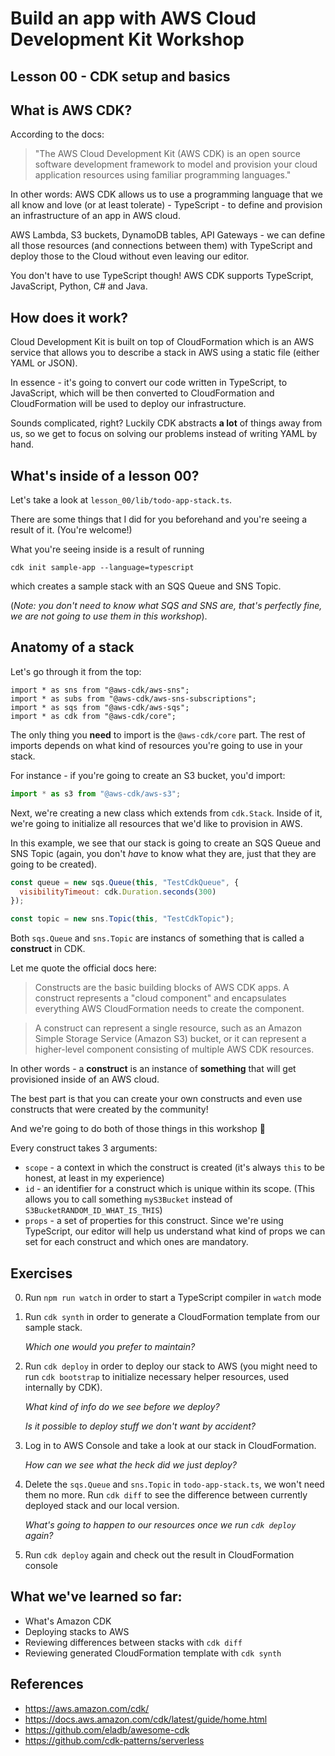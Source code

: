 # Build an app with AWS Cloud Development Kit Workshop

## Lesson 00 - CDK setup and basics

## What is AWS CDK?

According to the docs:

> "The AWS Cloud Development Kit (AWS CDK) is an open source software development framework to model and provision your cloud application resources using familiar programming languages."

In other words: AWS CDK allows us to use a programming language that we all know and love (or at least tolerate) - TypeScript - to define and provision an infrastructure of an app in AWS cloud.

AWS Lambda, S3 buckets, DynamoDB tables, API Gateways - we can define all those resources (and connections between them) with TypeScript and deploy those to the Cloud without even leaving our editor.

You don't have to use TypeScript though! AWS CDK supports TypeScript, JavaScript, Python, C# and Java.

## How does it work?

Cloud Development Kit is built on top of CloudFormation which is an AWS service that allows you to describe a stack in AWS using a static file (either YAML or JSON).

In essence - it's going to convert our code written in TypeScript, to JavaScript, which will be then converted to CloudFormation and CloudFormation will be used to deploy our infrastructure.

Sounds complicated, right? Luckily CDK abstracts **a lot** of things away from us, so we get to focus on solving our problems instead of writing YAML by hand.

## What's inside of a lesson 00?

Let's take a look at `lesson_00/lib/todo-app-stack.ts`.

There are some things that I did for you beforehand and you're seeing a result of it. (You're welcome!)

What you're seeing inside is a result of running

`cdk init sample-app --language=typescript`

which creates a sample stack with an SQS Queue and SNS Topic.

(_Note: you don't need to know what SQS and SNS are, that's perfectly fine, we are not going to use them in this workshop_).

## Anatomy of a stack

Let's go through it from the top:

```
import * as sns from "@aws-cdk/aws-sns";
import * as subs from "@aws-cdk/aws-sns-subscriptions";
import * as sqs from "@aws-cdk/aws-sqs";
import * as cdk from "@aws-cdk/core";
```

The only thing you **need** to import is the `@aws-cdk/core` part. The rest of imports depends on what kind of resources you're going to use in your stack.

For instance - if you're going to create an S3 bucket, you'd import:

```js
import * as s3 from "@aws-cdk/aws-s3";
```

Next, we're creating a new class which extends from `cdk.Stack`. Inside of it, we're going to initialize all resources that we'd like to provision in AWS.

In this example, we see that our stack is going to create an SQS Queue and SNS Topic (again, you don't _have_ to know what they are, just that they are going to be created).

```js
const queue = new sqs.Queue(this, "TestCdkQueue", {
  visibilityTimeout: cdk.Duration.seconds(300)
});

const topic = new sns.Topic(this, "TestCdkTopic");
```

Both `sqs.Queue` and `sns.Topic` are instancs of something that is called a **construct** in CDK.

Let me quote the official docs here:

> Constructs are the basic building blocks of AWS CDK apps. A construct represents a "cloud component" and encapsulates everything AWS CloudFormation needs to create the component.

> A construct can represent a single resource, such as an Amazon Simple Storage Service (Amazon S3) bucket, or it can represent a higher-level component consisting of multiple AWS CDK resources.

In other words - a **construct** is an instance of **something** that will get provisioned inside of an AWS cloud.

The best part is that you can create your own constructs and even use constructs that were created by the community!

And we're going to do both of those things in this workshop 🥳

Every construct takes 3 arguments:

- `scope` - a context in which the construct is created (it's always `this` to be honest, at least in my experience)
- `id` - an identifier for a construct which is unique within its scope. (This allows you to call something `myS3Bucket` instead of `S3BucketRANDOM_ID_WHAT_IS_THIS`)
- `props` - a set of properties for this construct. Since we're using TypeScript, our editor will help us understand what kind of props we can set for each construct and which ones are mandatory.

## Exercises

0. Run `npm run watch` in order to start a TypeScript compiler in `watch` mode
1. Run `cdk synth` in order to generate a CloudFormation template from our sample stack.

   _Which one would you prefer to maintain?_

1. Run `cdk deploy` in order to deploy our stack to AWS (you might need to run `cdk bootstrap` to initialize necessary helper resources, used internally by CDK).

   _What kind of info do we see before we deploy?_

   _Is it possible to deploy stuff we don't want by accident?_

1. Log in to AWS Console and take a look at our stack in CloudFormation.

   _How can we see what the heck did we just deploy?_

1. Delete the `sqs.Queue` and `sns.Topic` in `todo-app-stack.ts`, we won't need them no more. Run `cdk diff` to see the difference between currently deployed stack and our local version.

   _What's going to happen to our resources once we run `cdk deploy` again?_

1. Run `cdk deploy` again and check out the result in CloudFormation console

## What we've learned so far:

- What's Amazon CDK
- Deploying stacks to AWS
- Reviewing differences between stacks with `cdk diff`
- Reviewing generated CloudFormation template with `cdk synth`

## References

- https://aws.amazon.com/cdk/
- https://docs.aws.amazon.com/cdk/latest/guide/home.html
- https://github.com/eladb/awesome-cdk
- https://github.com/cdk-patterns/serverless
